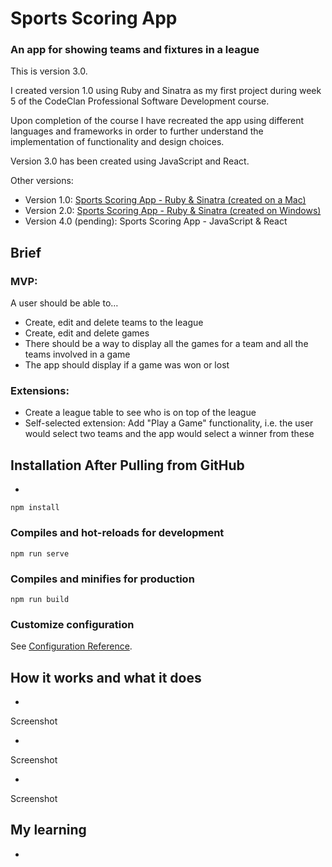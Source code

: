 # Sports Scoring App

### An app for showing teams and fixtures in a league

This is version 3.0.

I created version 1.0 using Ruby and Sinatra as my first project during week 5 of the CodeClan Professional Software Development course.

Upon completion of the course I have recreated the app using different languages and frameworks in order to further understand the implementation of functionality and design choices.

Version 3.0 has been created using JavaScript and React.

Other versions:
- Version 1.0: [Sports Scoring App - Ruby & Sinatra (created on a Mac)](https://github.com/rcarmitage/codeclan_solo_project-sports_scoring_app_v1.0_ruby_sinatra)
- Version 2.0: [Sports Scoring App - Ruby & Sinatra (created on Windows)](https://github.com/rcarmitage/codeclan_solo_project-sports_scoring_app_v2.0_ruby_sinatra)
- Version 4.0 (pending): Sports Scoring App - JavaScript & React

## Brief

### MVP:
A user should be able to…

- Create, edit and delete teams to the league
- Create, edit and delete games
- There should be a way to display all the games for a team and all the teams involved in a game
- The app should display if a game was won or lost

### Extensions:
- Create a league table to see who is on top of the league
- Self-selected extension: Add "Play a Game" functionality, i.e. the user would select two teams and the app would select a winner from these

## Installation After Pulling from GitHub

- 
```
npm install
```

### Compiles and hot-reloads for development
```
npm run serve
```

### Compiles and minifies for production
```
npm run build
```

### Customize configuration
See [Configuration Reference](https://cli.vuejs.org/config/).

## How it works and what it does

- 

Screenshot

- 

Screenshot

- 

Screenshot

## My learning

- 